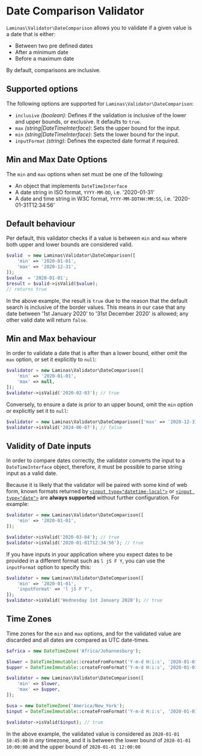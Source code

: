 # Date Comparison Validator

`Laminas\Validator\DateComparison` allows you to validate if a given value is a date that is either:

- Between two pre defined dates
- After a minimum date
- Before a maximum date

By default, comparisons are inclusive.

## Supported options

The following options are supported for `Laminas\Validator\DateComparison`:

- `inclusive` _(boolean)_: Defines if the validation is inclusive of the lower and upper bounds, or exclusive. It defaults to `true`.
- `max` _(string|DateTimeInterface)_: Sets the upper bound for the input.
- `min` _(string|DateTimeInterface)_: Sets the lower bound for the input.
- `inputFormat` _(string)_: Defines the expected date format if required.

## Min and Max Date Options

The `min` and `max` options when set must be one of the following:

- An object that implements `DateTimeInterface`
- A date string in ISO format, `YYYY-MM-DD`, i.e. '2020-01-31'
- A date and time string in W3C format, `YYYY-MM-DDTHH:MM:SS`, i.e. '2020-01-31T12:34:56'

## Default behaviour

Per default, this validator checks if a value is between `min` and `max` where both upper and lower bounds are considered valid.

```php
$valid  = new Laminas\Validator\DateComparison([
    'min' => '2020-01-01',
    'max' => '2020-12-31',
]);
$value  = '2020-01-01';
$result = $valid->isValid($value);
// returns true
```

In the above example, the result is `true` due to the reason that the default search is inclusive of the border values.
This means in our case that any date between '1st January 2020' to '31st December 2020' is allowed; any other valid date will return `false`.

## Min and Max behaviour

In order to validate a date that is after than a lower bound, either omit the `max` option, or set it explicitly to `null`:

```php
$validator = new Laminas\Validator\DateComparison([
    'min' => '2020-01-01',
    'max' => null,
]);
$validator->isValid('2020-02-03'); // true
```

Conversely, to ensure a date is prior to an upper bound, omit the `min` option or explicitly set it to `null`:

```php
$validator = new Laminas\Validator\DateComparison(['max' => '2020-12-31']);
$validator->isValid('2024-06-07'); // false
```

## Validity of Date inputs

In order to compare dates correctly, the validator converts the input to a `DateTimeInterface` object, therefore, it must be possible to parse string input as a valid date.

Because it is likely that the validator will be paired with some kind of web form, known formats returned by [`<input type="datetime-local">`](https://developer.mozilla.org/en-US/docs/Web/HTML/Element/input/datetime-local) or [`<input type="date">`](https://developer.mozilla.org/en-US/docs/Web/HTML/Element/input/date) are **always supported** without further configuration. For example:

```php
$validator = new Laminas\Validator\DateComparison([
    'min' => '2020-01-01',
]);

$validator->isValid('2020-03-04'); // true
$validator->isValid('2020-01-01T12:34:56'); // true
```

If you have inputs in your application where you expect dates to be provided in a different format such as `l jS F Y`, you can use the `inputFormat` option to specify this:

```php
$validator = new Laminas\Validator\DateComparison([
    'min' => '2020-01-01',
    'inputFormat' => 'l jS F Y',
]);
$validator->isValid('Wednesday 1st January 2020'); // true
```

## Time Zones

Time zones for the `min` and `max` options, and for the validated value are discarded and all dates are compared as UTC date-times.

```php
$africa = new DateTimeZone('Africa/Johannesburg');

$lower = DateTimeImmutable::createFromFormat('Y-m-d H:i:s', '2020-01-01 10:00:00', $africa);
$upper = DateTimeImmutable::createFromFormat('Y-m-d H:i:s', '2020-01-01 12:00:00', $africa);

$validator = new Laminas\Validator\DateComparison([
    'min' => $lower,
    'max' => $upper,
]);

$usa = new DateTimeZone('America/New_York');
$input = DateTimeImmutable::createFromFormat('Y-m-d H:i:s', '2020-01-01 10:45:00', $usa);

$validator->isValid($input); // true
```

In the above example, the validated value is considered as `2020-01-01 10:45:00` in _any_ timezone, and it is between the lower bound of `2020-01-01 10:00:00` and the upper bound of `2020-01-01 12:00:00`
